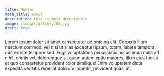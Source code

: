 ```yaml
---
title: Mokles
meta_title: About
description: this is meta description
image: /images/gallery/03.jpg
draft: true
---
```

Lorem ipsum dolor sit amet consectetur adipisicing elit. Corporis illum nesciunt commodi vel nisi ut alias excepturi ipsum, totam, labore tempora, odit ex iste tempore sed. Fugit voluptatibus perspiciatis assumenda nulla ad nihil, omnis vel, doloremque sit quam autem optio maiores, illum eius facilis et quo consectetur provident dolor similique! Enim voluptatem dicta expedita veritatis repellat dolorum impedit, provident quasi at.
